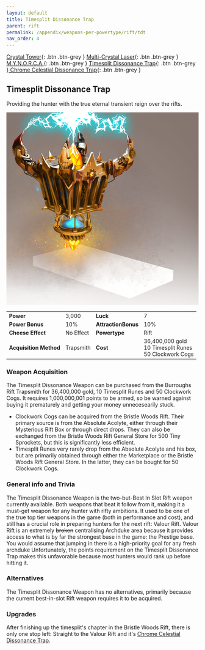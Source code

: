 ```yaml
---
layout: default
title: Timesplit Dissonance Trap
parent: rift
permalink: /appendix/weapons-per-powertype/rift/tdt
nav_order: 4
---
```

<span class="fs-1">[Crystal Tower](/appendix/weapons-per-powertype/rift/ct){: .btn .btn-grey } </span><span class="fs-1">[Multi-Crystal Laser](/appendix/weapons-per-powertype/rift/mcl){: .btn .btn-grey } </span> <span class="fs-1">[M.Y.N.O.R.C.A.](/appendix/weapons-per-powertype/rift/mynorca){: .btn .btn-grey } </span><span class="fs-1">[ Timesplit Dissonance Trap](/appendix/weapons-per-powertype/rift/tdt){: .btn .btn-grey }</span><span class="fs-1">[ Chrome Celestial Dissonance Trap](/appendix/weapons-per-powertype/rift/ccdt){: .btn .btn-grey }</span>

## Timesplit Dissonance Trap
Providing the hunter with the true eternal transient reign over the rifts.

<img src="/assets/images/tdt.png" alt="instructions unclear, split space instead" width="600">

|||||
|---|---|---|---|
| __Power__ 	| 3,000 	| __Luck__ 	| 7 	|
| __Power Bonus__ 	| 10% 	|__AttractionBonus__ 	| 10% 	|
| __Cheese Effect__ 	| No Effect 	| __Powertype__ 	| Rift 	|
| __Acquisition Method__ 	| Trapsmith 	| __Cost__ 	| 36,400,000 gold <br> 10 Timesplit Runes <br> 50 Clockwork Cogs 	|


### Weapon Acquisition
The Timesplit Dissonance Weapon can be purchased from the Burroughs Rift Trapsmith for 36,400,000 gold, 10 Timesplit Runes and 50 Clockwork Cogs. It requires 1,000,000,001 points to be armed, so be warned against buying it prematurely and getting your money unnecesearily stuck.
- Clockwork Cogs can be acquired from the Bristle Woods Rift. Their primary source is from the Absolute Acolyte, either through their Mysterious Rift Box or through direct drops. They can also be exchanged from the Bristle Woods Rift General Store for 500 Tiny Sprockets, but this is significantly less efficient.
- Timesplit Runes very rarely drop from the Absolute Acolyte and his box, but are primarily obtained through either the Marketplace or the Bristle Woods Rift General Store. In the latter, they can be bought for 50 Clockwork Cogs.

### General info and Trivia
The Timesplit Dissonance Weapon is the two-but-Best In Slot Rift weapon currently available. Both weapons that beat it follow from it, making it a must-get weapon for any hunter with rifty ambitions. It used to be one of the true top tier weapons in the game (both in performance and cost), and still has a crucial role in preparing hunters for the next rift: Valour Rift.
Valour Rift is an extremely ~~broken~~ centralising Archduke area because it provides access to what is by far the strongest base in the game: the Prestige base. You would assume that jumping in there is a high-priority goal for any fresh archduke Unfortunately, the points requirement on the Timesplit Dissonance Trap makes this unfavorable because most hunters would rank up before hitting it.

### Alternatives
The Timesplit Dissonance Weapon has no alternatives, primarily because the current best-in-slot Rift weapon requires it to be acquired.

### Upgrades
After finishing up the timesplit's chapter in the Bristle Woods Rift, there is only one stop left: Straight to the Valour Rift and it's [Chrome Celestial Dissonance Trap](/appendix/weapons-per-powertype/rift/ccdt).